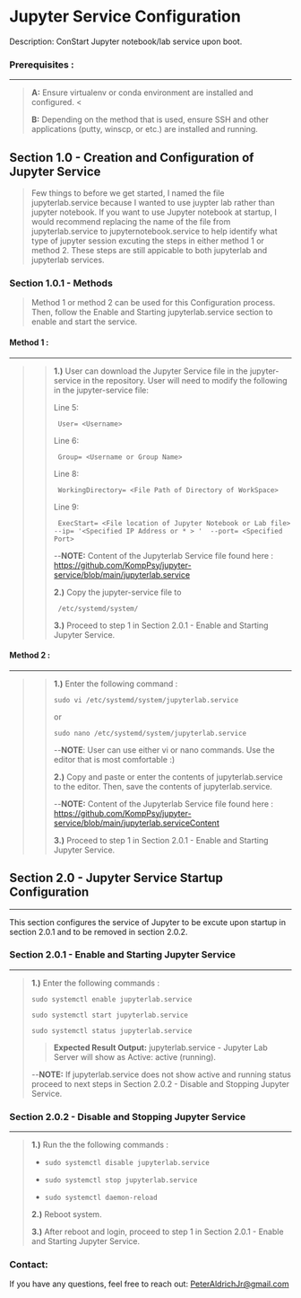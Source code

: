# Jupyter Service Configuration
Description: ConStart Jupyter notebook/lab service upon boot.

### Prerequisites :
------------------
> **A:** Ensure virtualenv or conda environment are installed and configured. <
>
> **B:** Depending on the method that is used, ensure SSH and other applications (putty, winscp, or etc.) are installed and running. 
>

## Section 1.0 - Creation and Configuration of Jupyter Service 
> Few things to before we get started, I named the file jupyterlab.service because I wanted to use juypter lab rather than jupyter notebook.
> If you want to use Jupyter notebook at startup, I would recommend replacing the name of the file from  jupyterlab.service to jupyternotebook.service to help identify 
> what type of jupyter session excuting the steps in either method 1 or method 2. These steps are still appicable to both jupyterlab and jupyterlab services.

### Section 1.0.1 - Methods
>Method 1 or method 2 can be used for this Configuration process. Then, follow the Enable and Starting jupyterlab.service section to enable and start the service.

 #### Method 1 : 
---------
>>>
>> **1.)** User can download the Jupyter Service file in the jupyter-service in the repository. User will need to modify the following in the jupyter-service file:
>>>
>> Line 5:
>>>
>>      User= <Username>
>>>
>> Line 6:
>>>
>>      Group= <Username or Group Name>
>>>
>> Line 8:     
>>>
>>      WorkingDirectory= <File Path of Directory of WorkSpace>
>>>
>> Line 9:     
>>>
>>      ExecStart= <File location of Jupyter Notebook or Lab file> --ip= '<Specified IP Address or * > '  --port= <Specified Port>
>>>
>> --**NOTE:** Content of the Jupyterlab Service file found here : https://github.com/KompPsy/jupyter-service/blob/main/jupyterlab.service
>>>
>> **2.)** Copy the jupyter-service file to
>>>
>>      /etc/systemd/system/
>>>
>> **3.)** Proceed to step 1 in Section 2.0.1 - Enable and Starting Jupyter Service.
      
 #### Method 2 :
---------
>>>
>> **1.)** Enter the following command :
>>>
>>     sudo vi /etc/systemd/system/jupyterlab.service
>>>
>> or
>>>
>>     sudo nano /etc/systemd/system/jupyterlab.service 
>>>
>> --**NOTE**: User can use either vi or nano commands. Use the editor that is most comfortable :)
>>> 
>> **2.)** Copy and paste or enter the contents of jupyterlab.service to the editor. Then, save the contents of jupyterlab.service.
>>>
>> --**NOTE:** Content of the Jupyterlab Service file found here : https://github.com/KompPsy/jupyter-service/blob/main/jupyterlab.serviceContent
>>>
>> **3.)** Proceed to step 1 in Section 2.0.1 - Enable and Starting Jupyter Service.
      
## Section 2.0 - Jupyter Service Startup Configuration
---------------------------------------
This section configures the service of Jupyter to be excute upon startup in section 2.0.1 and to be removed in section 2.0.2. 
      
### Section 2.0.1 - Enable and Starting Jupyter Service 
---------------------------------------
      
> **1.)** Enter the following commands :
>>
>     sudo systemctl enable jupyterlab.service
>>
>     sudo systemctl start jupyterlab.service
>>
>     sudo systemctl status jupyterlab.service
>>
>> **__Expected Result Output:__** jupyterlab.service - Jupyter Lab Server will show as Active: active (running).
>> 
> --**NOTE:** If jupyterlab.service does not show active and running status proceed to next steps in Section 2.0.2 - Disable and Stopping Jupyter Service.
>>
### Section 2.0.2 - Disable and Stopping Jupyter Service 
---------------------------------------
> **1.)** Run the the following commands :
>>
> -     sudo systemctl disable jupyterlab.service
> -     sudo systemctl stop jupyterlab.service
> -     sudo systemctl daemon-reload
>>
> **2.)** Reboot system.
>>
> **3.)** After reboot and login, proceed to step 1 in Section 2.0.1 - Enable and Starting Jupyter Service.
>>

      
### Contact:
If you have any questions, feel free to reach out:
      PeterAldrichJr@gmail.com


